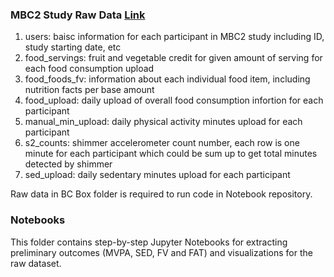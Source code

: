 ### MBC2 Study Raw Data [Link](https://northwestern.box.com/s/sqevkmsd44pzo4yajqqg9zlvfte0j48o)
1. users: baisc information for each participant in MBC2 study including ID, study starting date, etc
2. food_servings: fruit and vegetable credit for given amount of serving for each food consumption upload 
3. food_foods_fv: information about each individual food item, including nutrition facts per base amount
4. food_upload: daily upload of overall food consumption infortion for each participant
5. manual_min_upload: daily physical activity minutes upload for each participant
6. s2_counts: shimmer accelerometer count number, each row is one minute for each participant which could be sum up to get total minutes detected by shimmer
7. sed_upload: daily sedentary minutes upload for each participant  

Raw data in BC Box folder is required to run code in Notebook repository.

### Notebooks
This folder contains step-by-step Jupyter Notebooks for extracting preliminary outcomes (MVPA, SED, FV and FAT) and visualizations for the raw dataset.
